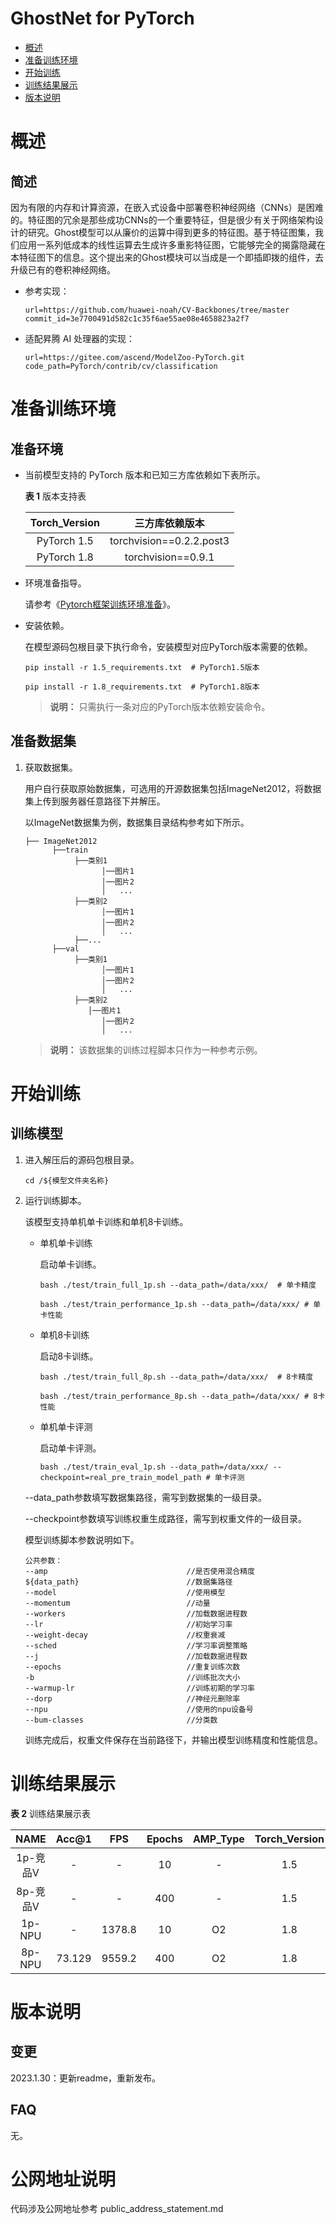 # GhostNet for PyTorch

-   [概述](#概述)
-   [准备训练环境](#准备训练环境)
-   [开始训练](#开始训练)
-   [训练结果展示](#训练结果展示)
-   [版本说明](#版本说明)

# 概述

## 简述

  因为有限的内存和计算资源，在嵌入式设备中部署卷积神经网络（CNNs）是困难的。特征图的冗余是那些成功CNNs的一个重要特征，但是很少有关于网络架构设计的研究。Ghost模型可以从廉价的运算中得到更多的特征图。基于特征图集，我们应用一系列低成本的线性运算去生成许多重影特征图，它能够完全的揭露隐藏在本特征图下的信息。这个提出来的Ghost模块可以当成是一个即插即拨的组件，去升级已有的卷积神经网络。
- 参考实现：

  ```
  url=https://github.com/huawei-noah/CV-Backbones/tree/master 
  commit_id=3e7700491d582c1c35f6ae55ae08e4658823a2f7
  ```

- 适配昇腾 AI 处理器的实现：

  ```
  url=https://gitee.com/ascend/ModelZoo-PyTorch.git
  code_path=PyTorch/contrib/cv/classification
  ```


# 准备训练环境

## 准备环境

- 当前模型支持的 PyTorch 版本和已知三方库依赖如下表所示。

  **表 1**  版本支持表

  | Torch_Version      | 三方库依赖版本                                 |
  | :--------: | :----------------------------------------------------------: |
  | PyTorch 1.5 | torchvision==0.2.2.post3 |
  | PyTorch 1.8 | torchvision==0.9.1 |

- 环境准备指导。

  请参考《[Pytorch框架训练环境准备](https://www.hiascend.com/document/detail/zh/ModelZoo/pytorchframework/ptes)》。

- 安装依赖。

  在模型源码包根目录下执行命令，安装模型对应PyTorch版本需要的依赖。
  ```
  pip install -r 1.5_requirements.txt  # PyTorch1.5版本
  
  pip install -r 1.8_requirements.txt  # PyTorch1.8版本
  ```
  > **说明：** 
  >只需执行一条对应的PyTorch版本依赖安装命令。


## 准备数据集


1. 获取数据集。

   用户自行获取原始数据集，可选用的开源数据集包括ImageNet2012，将数据集上传到服务器任意路径下并解压。

   以ImageNet数据集为例，数据集目录结构参考如下所示。

   ```
   ├── ImageNet2012
         ├──train
              ├──类别1
                    │──图片1
                    │──图片2
                    │   ...       
              ├──类别2
                    │──图片1
                    │──图片2
                    │   ...   
              ├──...                     
         ├──val  
              ├──类别1
                    │──图片1
                    │──图片2
                    │   ...       
              ├──类别2
                 │──图片1
                    │──图片2
                    │   ...                
   ```

   > **说明：** 
   > 该数据集的训练过程脚本只作为一种参考示例。

# 开始训练

## 训练模型

1. 进入解压后的源码包根目录。

   ```
   cd /${模型文件夹名称} 
   ```

2. 运行训练脚本。

   该模型支持单机单卡训练和单机8卡训练。

   - 单机单卡训练

     启动单卡训练。

     ```
     bash ./test/train_full_1p.sh --data_path=/data/xxx/  # 单卡精度
     
     bash ./test/train_performance_1p.sh --data_path=/data/xxx/ # 单卡性能
     ```

   - 单机8卡训练

     启动8卡训练。

     ```
     bash ./test/train_full_8p.sh --data_path=/data/xxx/  # 8卡精度
     
     bash ./test/train_performance_8p.sh --data_path=/data/xxx/ # 8卡性能
     ```

   - 单机单卡评测

     启动单卡评测。

     ```
     bash ./test/train_eval_1p.sh --data_path=/data/xxx/ --checkpoint=real_pre_train_model_path # 单卡评测
     ```

   --data_path参数填写数据集路径，需写到数据集的一级目录。
   
   --checkpoint参数填写训练权重生成路径，需写到权重文件的一级目录。

   模型训练脚本参数说明如下。

   ```
   公共参数：
   --amp                               //是否使用混合精度
   ${data_path}                        //数据集路径
   --model                             //使用模型
   --momentum                          //动量   
   --workers                           //加载数据进程数
   --lr                                //初始学习率
   --weight-decay                      //权重衰减
   --sched                             //学习率调整策略
   --j                                 //加载数据进程数
   --epochs                            //重复训练次数
   -b                                  //训练批次大小
   --warmup-lr                         //训练初期的学习率
   --dorp                              //神经元删除率
   --npu                               //使用的npu设备号
   --bum-classes                       //分类数
   ```

   训练完成后，权重文件保存在当前路径下，并输出模型训练精度和性能信息。


# 训练结果展示

**表 2**  训练结果展示表

|   NAME   | Acc@1 | FPS  | Epochs | AMP_Type | Torch_Version |
| :------: | :---: | :--: | :----: | :------: | :-----------: |
| 1p-竞品V |   -   | -  |   10   |    -     |      1.5      |
| 8p-竞品V | - | - |  400   |    -     |      1.5      |
|  1p-NPU  |   -   | 1378.8  |   10   |    O2    |      1.8      |
|  8p-NPU  | 73.129 | 9559.2  |  400   |    O2    |      1.8      |


# 版本说明

## 变更

2023.1.30：更新readme，重新发布。


## FAQ

无。


# 公网地址说明

代码涉及公网地址参考 public_address_statement.md
